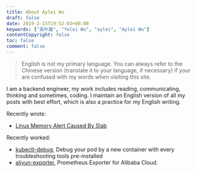 ```yaml
---
title: About Aylei Wu
draft: false
date: 2019-2-15T19:52:03+08:00
keywords: ["吴叶磊", "Yelei Wu", "aylei", "Aylei Wu"]
contentCopyright: false
toc: false
comment: false
---
```


> English is not my primary language. You can always refer to the Chinese version (translate it to your language, if necessary) if your are confused with my words when visiting this site.

I am a backend engineer, my work includes reading, communicating, thinking and sometimes, coding. I maintain an English version of all my posts with best effort, which is also a practice for my English writing.

Recently wrote:

* [Linux Memory Alert Caused By Slab](/en/blog/linux-memory-monitring)

Recently worked:

* [kubectl-debug](https://github.com/aylei/kubectl-debug), Debug your pod by a new container with every troubleshooting tools pre-installed
* [aliyun-exporter](https://github.com/aylei/aliyun-exporter), Prometheus Exporter for Alibaba Cloud.
